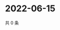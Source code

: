 # 2022-06-15

共 0 条

<!-- BEGIN WEIBO -->
<!-- 最后更新时间 Wed Jun 15 2022 11:55:51 GMT+0800 (China Standard Time) -->

<!-- END WEIBO -->
